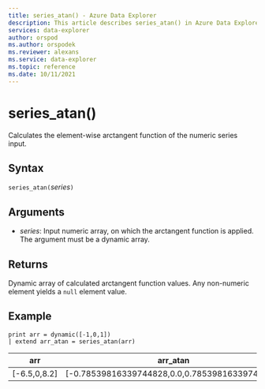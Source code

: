 ```yaml
---
title: series_atan() - Azure Data Explorer
description: This article describes series_atan() in Azure Data Explorer.
services: data-explorer
author: orspod
ms.author: orspodek
ms.reviewer: alexans
ms.service: data-explorer
ms.topic: reference
ms.date: 10/11/2021
---
```

# series_atan()

Calculates the element-wise arctangent function of the numeric series input.

## Syntax

`series_atan(`*series*`)`

## Arguments

* *series*: Input numeric array, on which the arctangent function is applied. The argument must be a dynamic array. 

## Returns

Dynamic array of calculated arctangent function values. Any non-numeric element yields a `null` element value.

## Example

<!-- csl: https://help.kusto.windows.net/Samples -->
```kusto
print arr = dynamic([-1,0,1])
| extend arr_atan = series_atan(arr)
```

|arr|arr_atan|
|---|---|
|[-6.5,0,8.2]|[-0.78539816339744828,0.0,0.78539816339744828]|
